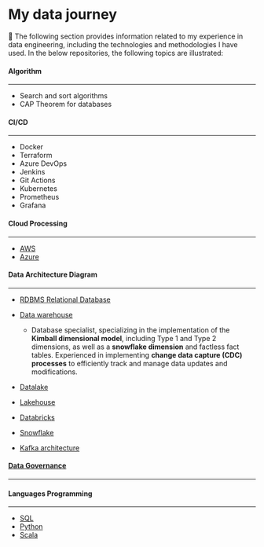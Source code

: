 # My data journey
💫 The following section provides information related to my experience in data engineering, including the technologies and methodologies I have used. In the below repositories, the following topics are illustrated:

#### Algorithm
---
* Search and sort algorithms
* CAP Theorem for databases
   
#### CI/CD
---
* Docker
* Terraform
* Azure DevOps
* Jenkins
* Git Actions
* Kubernetes
* Prometheus
* Grafana

   
#### Cloud Processing
---
 * [AWS](https://github.com/nicolascorchuelo/portfolio/tree/main/cloud_processing/aws)
 * [Azure](https://github.com/nicolascorchuelo/portfolio/tree/main/cloud_processing/aws)

#### Data Architecture Diagram
---
  * [RDBMS Relational Database](https://github.com/nicolascorchuelo/portfolio/blob/main/data_architecture_diagram/)
  * [Data warehouse](https://github.com/nicolascorchuelo/portfolio/blob/main/data_architecture_diagram/)
    
    *   Database specialist, specializing in the implementation of the **Kimball dimensional model**, including Type 1 and Type 2 dimensions, as well as a **snowflake dimension** and factless fact tables. Experienced in implementing **change data capture (CDC) processes** to efficiently track and manage data updates and modifications.
  * [Datalake](https://github.com/nicolascorchuelo/portfolio/blob/main/data_architecture_diagram/)
  * [Lakehouse](https://github.com/nicolascorchuelo/portfolio/blob/main/data_architecture_diagram/)
  * [Databricks](https://github.com/nicolascorchuelo/portfolio/blob/main/data_architecture_diagram/)
  * [Snowflake](https://github.com/nicolascorchuelo/portfolio/blob/main/data_architecture_diagram/)
  * [Kafka architecture](https://github.com/nicolascorchuelo/portfolio/blob/main/data_architecture_diagram/)

#### [Data Governance](https://github.com/nicolascorchuelo/portfolio/blob/main/data_architecture_diagram/)
---

  
#### Languages Programming
---
* [SQL](https://github.com/nicolascorchuelo/portfolio/tree/main/languages_programming/python)
* [Python](https://github.com/nicolascorchuelo/portfolio/tree/main/languages_programming/python)
* [Scala](https://github.com/nicolascorchuelo/portfolio/tree/main/languages_programming/scala)
